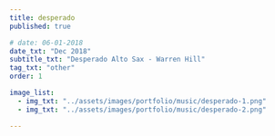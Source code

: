 ```yaml
---
title: desperado
published: true

# date: 06-01-2018
date_txt: "Dec 2018"
subtitle_txt: "Desperado Alto Sax - Warren Hill"
tag_txt: "other"
order: 1

image_list:
  - img_txt: "../assets/images/portfolio/music/desperado-1.png"
  - img_txt: "../assets/images/portfolio/music/desperado-2.png"

---
```



